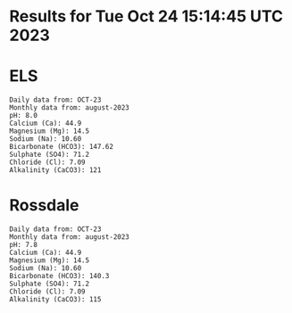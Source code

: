 # Results for Tue Oct 24 15:14:45 UTC 2023
# ELS
```
Daily data from: OCT-23
Monthly data from: august-2023
pH: 8.0
Calcium (Ca): 44.9
Magnesium (Mg): 14.5
Sodium (Na): 10.60
Bicarbonate (HCO3): 147.62
Sulphate (SO4): 71.2
Chloride (Cl): 7.09
Alkalinity (CaCO3): 121
```
# Rossdale
```
Daily data from: OCT-23
Monthly data from: august-2023
pH: 7.8
Calcium (Ca): 44.9
Magnesium (Mg): 14.5
Sodium (Na): 10.60
Bicarbonate (HCO3): 140.3
Sulphate (SO4): 71.2
Chloride (Cl): 7.09
Alkalinity (CaCO3): 115
```
